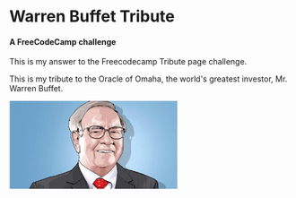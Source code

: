 <h1>Warren Buffet Tribute</h1>
<h4>A FreeCodeCamp challenge</h4>


This is my answer to the Freecodecamp Tribute page challenge. 

This is my tribute to the Oracle of Omaha, the world's greatest investor, Mr. Warren Buffet.

<img src="https://github.com/rvvergara/fcc-tribute-page/blob/master/images/warren-buffet2.jpg" width="300">

